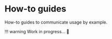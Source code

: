 # How-to guides

How-to guides to communicate usage by example.

!!! warning
    Work in progress... :construction_worker:
